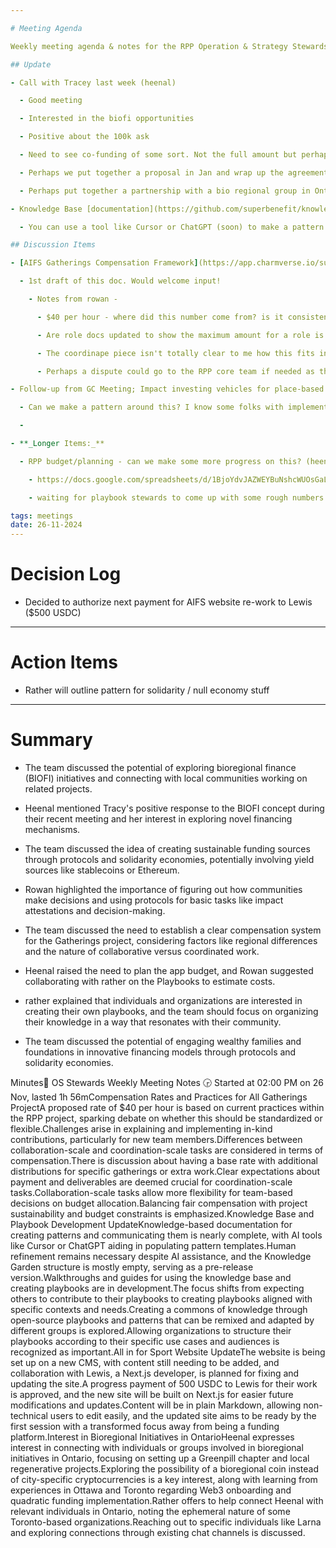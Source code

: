 ```yaml
---

# Meeting Agenda

Weekly meeting agenda & notes for the RPP Operation & Strategy Stewards team.

## Update

- Call with Tracey last week (heenal)

  - Good meeting

  - Interested in the biofi opportunities 

  - Positive about the 100k ask

  - Need to see co-funding of some sort. Not the full amount but perhaps 25k

  - Perhaps we put together a proposal in Jan and wrap up the agreement in Feb to get the funds in April

  - Perhaps put together a partnership with a bio regional group in Ontario who are interested in BioFi

- Knowledge Base [documentation](https://github.com/superbenefit/knowledge-base/tree/main/notes) complete, [Knowledge Garden](https://knowledge.superbenefit.org/) in pre-release state

  - You can use a tool like Cursor or ChatGPT (soon) to make a pattern. 

## Discussion Items

- [AIFS Gatherings Compensation Framework](https://app.charmverse.io/superbenefit/wip-gatherings-compensation-framework-3854001068532884) (heenal)

  - 1st draft of this doc. Would welcome input!

    - Notes from rowan - 

      - $40 per hour - where did this number come from? is it consistent with other roles?

      - Are role docs updated to show the maximum amount for a role is shared between stewards?

      - The coordinape piece isn't totally clear to me how this fits in with the rest of the comp process

      - Perhaps a dispute could go to the RPP core team if needed as the ultimately responsible body?

- Follow-up from GC Meeting; Impact investing vehicles for place-based / civic-sector funding using null assets and/or solidarity economic protocols.

  - Can we make a pattern around this? I know some folks with implementations for case studies, primitive write-ups, etc - rather

  - 

- **_Longer Items:_**

  - RPP budget/planning - can we make some more progress on this? (heenal)

    - https://docs.google.com/spreadsheets/d/1BjoYdvJAZWEYBuNshcWUOsGaLWxKpjiN8bdVwC6n3f0/edit

    - waiting for playbook stewards to come up with some rough numbers

tags: meetings
date: 26-11-2024
---
```


# Decision Log

- Decided to authorize next payment for AIFS website re-work to Lewis ($500 USDC)



---

# Action Items

- Rather will outline pattern for solidarity / null economy stuff

---

# Summary

- The team discussed the potential of exploring bioregional finance (BIOFI) initiatives and connecting with local communities working on related projects.

- Heenal mentioned Tracy's positive response to the BIOFI concept during their recent meeting and her interest in exploring novel financing mechanisms.

- The team discussed the idea of creating sustainable funding sources through protocols and solidarity economies, potentially involving yield sources like stablecoins or Ethereum.

- Rowan highlighted the importance of figuring out how communities make decisions and using protocols for basic tasks like impact attestations and decision-making.

- The team discussed the need to establish a clear compensation system for the Gatherings project, considering factors like regional differences and the nature of collaborative versus coordinated work.

- Heenal raised the need to plan the app budget, and Rowan suggested collaborating with rather on the Playbooks to estimate costs.

- rather explained that individuals and organizations are interested in creating their own playbooks, and the team should focus on organizing their knowledge in a way that resonates with their community.

- The team discussed the potential of engaging wealthy families and foundations in innovative financing models through protocols and solidarity economies.

Minutes📝 OS Stewards Weekly Meeting Notes 🕞 Started at 02:00 PM on 26 Nov, lasted 1h 56mCompensation Rates and Practices for All Gatherings ProjectA proposed rate of $40 per hour is based on current practices within the RPP project, sparking debate on whether this should be standardized or flexible.Challenges arise in explaining and implementing in-kind contributions, particularly for new team members.Differences between collaboration-scale and coordination-scale tasks are considered in terms of compensation.There is discussion about having a base rate with additional distributions for specific gatherings or extra work.Clear expectations about payment and deliverables are deemed crucial for coordination-scale tasks.Collaboration-scale tasks allow more flexibility for team-based decisions on budget allocation.Balancing fair compensation with project sustainability and budget constraints is emphasized.Knowledge Base and Playbook Development UpdateKnowledge-based documentation for creating patterns and communicating them is nearly complete, with AI tools like Cursor or ChatGPT aiding in populating pattern templates.Human refinement remains necessary despite AI assistance, and the Knowledge Garden structure is mostly empty, serving as a pre-release version.Walkthroughs and guides for using the knowledge base and creating playbooks are in development.The focus shifts from expecting others to contribute to their playbooks to creating playbooks aligned with specific contexts and needs.Creating a commons of knowledge through open-source playbooks and patterns that can be remixed and adapted by different groups is explored.Allowing organizations to structure their playbooks according to their specific use cases and audiences is recognized as important.All in for Sport Website UpdateThe website is being set up on a new CMS, with content still needing to be added, and collaboration with Lewis, a Next.js developer, is planned for fixing and updating the site.A progress payment of 500 USDC to Lewis for their work is approved, and the new site will be built on Next.js for easier future modifications and updates.Content will be in plain Markdown, allowing non-technical users to edit easily, and the updated site aims to be ready by the first session with a transformed focus away from being a funding platform.Interest in Bioregional Initiatives in OntarioHeenal expresses interest in connecting with individuals or groups involved in bioregional initiatives in Ontario, focusing on setting up a Greenpill chapter and local regenerative projects.Exploring the possibility of a bioregional coin instead of city-specific cryptocurrencies is a key interest, along with learning from experiences in Ottawa and Toronto regarding Web3 onboarding and quadratic funding implementation.Rather offers to help connect Heenal with relevant individuals in Ontario, noting the ephemeral nature of some Toronto-based organizations.Reaching out to specific individuals like Larna and exploring connections through existing chat channels is discussed.
